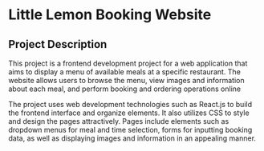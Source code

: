 # Little Lemon Booking Website

## Project Description
This project is a frontend development project for a web application that aims to display a menu of available meals at a specific restaurant. The website allows users to browse the menu, view images and information about each meal, and perform booking and ordering operations online

The project uses web development technologies such as React.js to build the frontend interface and organize elements. It also utilizes CSS to style and design the pages attractively. Pages include elements such as dropdown menus for meal and time selection, forms for inputting booking data, as well as displaying images and information in an appealing manner.





